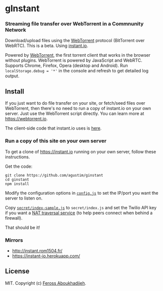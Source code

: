 # gInstant 

### Streaming file transfer over WebTorrent in a Commnunity Network

Download/upload files using the [WebTorrent](http://webtorrent.io) protocol (BitTorrent
over WebRTC). This is a beta. Using [instant.io](https://github.com/feross/instant.io).

Powered by [WebTorrent](http://webtorrent.io), the first torrent client that works in the
browser without plugins. WebTorrent is powered by JavaScript and WebRTC. Supports Chrome,
Firefox, Opera (desktop and Android). Run <code>localStorage.debug = '*'</code> in the
console and refresh to get detailed log output.

## Install

If you just want to do file transfer on your site, or fetch/seed files over WebTorrent, then there's no need to run a copy of instant.io on your own server. Just use the WebTorrent script directly. You can learn more at https://webtorrent.io.

The client-side code that instant.io uses is [here](https://github.com/feross/instant.io/blob/master/client/index.js).

### Run a copy of this site on your own server

To get a clone of https://instant.io running on your own server, follow these instructions.

Get the code:

```
git clone https://github.com/agustim/ginstant
cd ginstant
npm install
```

Modify the configuration options in [`config.js`](https://github.com/feross/instant.io/blob/master/config.js) to set the IP/port you want the server to listen on.

Copy [`secret/index-sample.js`](https://github.com/feross/instant.io/blob/master/secret/index-sample.js) to `secret/index.js` and set the Twilio API key if you want a [NAT traversal service](https://www.twilio.com/stun-turn) (to help peers connect when behind a firewall).

That should be it!

### Mirrors

- http://instant.rom1504.fr/
- https://instant-io.herokuapp.com/

## License

MIT. Copyright (c) [Feross Aboukhadijeh](http://feross.org).


